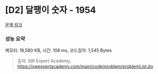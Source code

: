 # [D2] 달팽이 숫자 - 1954 

[문제 링크](https://swexpertacademy.com/main/code/problem/problemDetail.do?contestProbId=AV5PobmqAPoDFAUq) 

### 성능 요약

메모리: 18,580 KB, 시간: 108 ms, 코드길이: 1,545 Bytes



> 출처: SW Expert Academy, https://swexpertacademy.com/main/code/problem/problemList.do